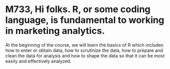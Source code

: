 # M733, Hi folks.  R, or some coding language, is fundamental to working in marketing analytics. 

At the beginning of the course, we will learn the basics of R which includes how to enter or obtain data, how to scrutinize the data, how to prepare and clean the data for analysis and how to shape the data so that it can be most easily and effectively analyzed.
